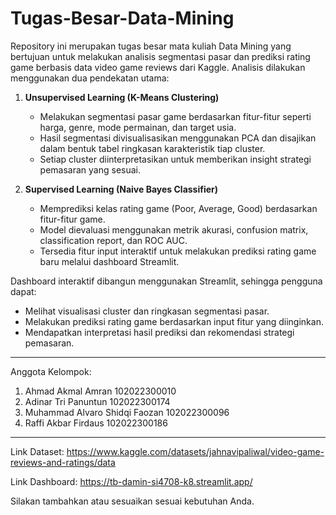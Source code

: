 ﻿# Tugas-Besar-Data-Mining
Repository ini merupakan tugas besar mata kuliah Data Mining yang bertujuan untuk melakukan analisis segmentasi pasar dan prediksi rating game berbasis data video game reviews dari Kaggle. Analisis dilakukan menggunakan dua pendekatan utama:

1. **Unsupervised Learning (K-Means Clustering)**
   - Melakukan segmentasi pasar game berdasarkan fitur-fitur seperti harga, genre, mode permainan, dan target usia.
   - Hasil segmentasi divisualisasikan menggunakan PCA dan disajikan dalam bentuk tabel ringkasan karakteristik tiap cluster.
   - Setiap cluster diinterpretasikan untuk memberikan insight strategi pemasaran yang sesuai.

2. **Supervised Learning (Naive Bayes Classifier)**
   - Memprediksi kelas rating game (Poor, Average, Good) berdasarkan fitur-fitur game.
   - Model dievaluasi menggunakan metrik akurasi, confusion matrix, classification report, dan ROC AUC.
   - Tersedia fitur input interaktif untuk melakukan prediksi rating game baru melalui dashboard Streamlit.

Dashboard interaktif dibangun menggunakan Streamlit, sehingga pengguna dapat:
- Melihat visualisasi cluster dan ringkasan segmentasi pasar.
- Melakukan prediksi rating game berdasarkan input fitur yang diinginkan.
- Mendapatkan interpretasi hasil prediksi dan rekomendasi strategi pemasaran.

---
Anggota Kelompok:
1. Ahmad Akmal Amran 102022300010
2. Adinar Tri Panuntun 102022300174
3. Muhammad Alvaro Shidqi Faozan 102022300096
4. Raffi Akbar Firdaus 102022300186
---
Link Dataset: https://www.kaggle.com/datasets/jahnavipaliwal/video-game-reviews-and-ratings/data 

Link Dashboard: https://tb-damin-si4708-k8.streamlit.app/

Silakan tambahkan atau sesuaikan sesuai kebutuhan Anda.
